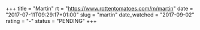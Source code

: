 +++
title = "Martin"
rt = "https://www.rottentomatoes.com/m/martin"
date = "2017-07-11T09:29:17+01:00"
slug = "martin"
date_watched = "2017-09-02"
rating = "-"
status = "PENDING"
+++